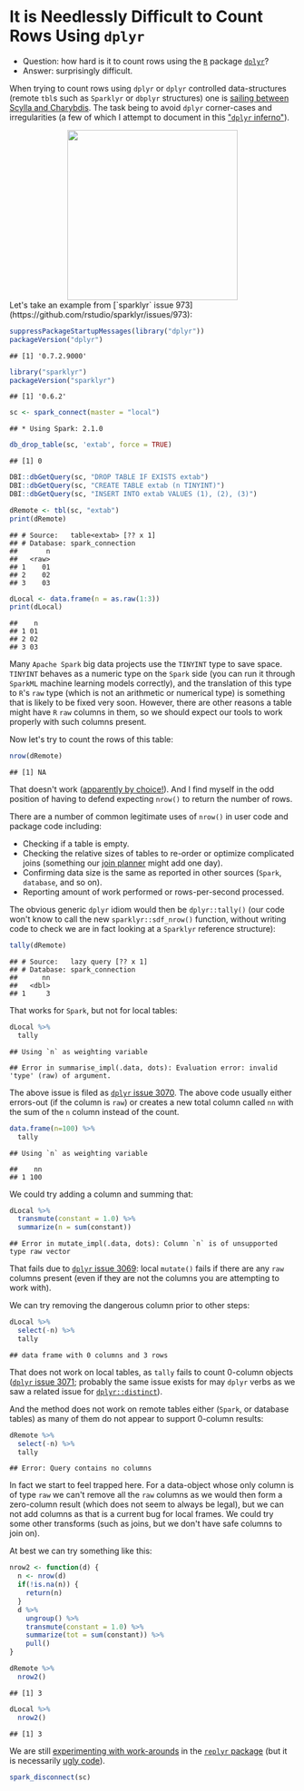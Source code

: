 
It is Needlessly Difficult to Count Rows Using `dplyr`
======================================================

<!-- *.md is generated from *.Rmd. Please edit that file -->
-   Question: how hard is it to count rows using the [`R`](https://www.r-project.org) package [`dplyr`](https://CRAN.R-project.org/package=dplyr)?
-   Answer: surprisingly difficult.

When trying to count rows using `dplyr` or `dplyr` controlled data-structures (remote `tbl`s such as `Sparklyr` or `dbplyr` structures) one is [sailing between Scylla and Charybdis](https://en.wikipedia.org/wiki/Between_Scylla_and_Charybdis). The task being to avoid `dplyr` corner-cases and irregularities (a few of which I attempt to document in this ["`dplyr` inferno"](https://github.com/WinVector/Examples/blob/master/dplyr/dplyrQuiz.md)).

<center>
<a href="https://en.wikipedia.org/wiki/Between_Scylla_and_Charybdis"> <img src="800px-Johann_Heinrich_Füssli_054.jpg" width="300"> </a>
</center>
Let's take an example from [`sparklyr` issue 973](https://github.com/rstudio/sparklyr/issues/973):

``` r
suppressPackageStartupMessages(library("dplyr"))
packageVersion("dplyr")
```

    ## [1] '0.7.2.9000'

``` r
library("sparklyr")
packageVersion("sparklyr")
```

    ## [1] '0.6.2'

``` r
sc <- spark_connect(master = "local")
```

    ## * Using Spark: 2.1.0

``` r
db_drop_table(sc, 'extab', force = TRUE)
```

    ## [1] 0

``` r
DBI::dbGetQuery(sc, "DROP TABLE IF EXISTS extab")
DBI::dbGetQuery(sc, "CREATE TABLE extab (n TINYINT)")
DBI::dbGetQuery(sc, "INSERT INTO extab VALUES (1), (2), (3)")

dRemote <- tbl(sc, "extab")
print(dRemote)
```

    ## # Source:   table<extab> [?? x 1]
    ## # Database: spark_connection
    ##       n
    ##   <raw>
    ## 1    01
    ## 2    02
    ## 3    03

``` r
dLocal <- data.frame(n = as.raw(1:3))
print(dLocal)
```

    ##    n
    ## 1 01
    ## 2 02
    ## 3 03

Many `Apache Spark` big data projects use the `TINYINT` type to save space. `TINYINT` behaves as a numeric type on the `Spark` side (you can run it through `SparkML` machine learning models correctly), and the translation of this type to `R`'s `raw` type (which is not an arithmetic or numerical type) is something that is likely to be fixed very soon. However, there are other reasons a table might have `R` `raw` columns in them, so we should expect our tools to work properly with such columns present.

Now let's try to count the rows of this table:

``` r
nrow(dRemote)
```

    ## [1] NA

That doesn't work ([apparently by choice!](http://www.win-vector.com/blog/2017/08/why-to-use-the-replyr-r-package/)). And I find myself in the odd position of having to defend expecting `nrow()` to return the number of rows.

There are a number of common legitimate uses of `nrow()` in user code and package code including:

-   Checking if a table is empty.
-   Checking the relative sizes of tables to re-order or optimize complicated joins (something our [join planner](http://www.win-vector.com/blog/2017/07/join-dependency-sorting/) might add one day).
-   Confirming data size is the same as reported in other sources (`Spark`, `database`, and so on).
-   Reporting amount of work performed or rows-per-second processed.

The obvious generic `dplyr` idiom would then be `dplyr::tally()` (our code won't know to call the new `sparklyr::sdf_nrow()` function, without writing code to check we are in fact looking at a `Sparklyr` reference structure):

``` r
tally(dRemote)
```

    ## # Source:   lazy query [?? x 1]
    ## # Database: spark_connection
    ##      nn
    ##   <dbl>
    ## 1     3

That works for `Spark`, but not for local tables:

``` r
dLocal %>% 
  tally
```

    ## Using `n` as weighting variable

    ## Error in summarise_impl(.data, dots): Evaluation error: invalid 'type' (raw) of argument.

The above issue is filed as [`dplyr` issue 3070](https://github.com/tidyverse/dplyr/issues/3070). The above code usually either errors-out (if the column is `raw`) or creates a new total column called `nn` with the sum of the `n` column instead of the count.

``` r
data.frame(n=100) %>% 
  tally
```

    ## Using `n` as weighting variable

    ##    nn
    ## 1 100

We could try adding a column and summing that:

``` r
dLocal %>% 
  transmute(constant = 1.0) %>%
  summarize(n = sum(constant))
```

    ## Error in mutate_impl(.data, dots): Column `n` is of unsupported type raw vector

That fails due to [`dplyr` issue 3069](https://github.com/tidyverse/dplyr/issues/3069): local `mutate()` fails if there are any `raw` columns present (even if they are not the columns you are attempting to work with).

We can try removing the dangerous column prior to other steps:

``` r
dLocal %>% 
  select(-n) %>%
  tally
```

    ## data frame with 0 columns and 3 rows

That does not work on local tables, as `tally` fails to count 0-column objects ([`dplyr` issue 3071](https://github.com/tidyverse/dplyr/issues/3071); probably the same issue exists for may `dplyr` verbs as we saw a related issue for [`dplyr::distinct`](https://github.com/tidyverse/dplyr/issues/2954)).

And the method does not work on remote tables either (`Spark`, or database tables) as many of them do not appear to support 0-column results:

``` r
dRemote %>% 
  select(-n) %>%
  tally
```

    ## Error: Query contains no columns

In fact we start to feel trapped here. For a data-object whose only column is of type `raw` we can't remove all the `raw` columns as we would then form a zero-column result (which does not seem to always be legal), but we can not add columns as that is a current bug for local frames. We could try some other transforms (such as joins, but we don't have safe columns to join on).

At best we can try something like this:

``` r
nrow2 <- function(d) {
  n <- nrow(d)
  if(!is.na(n)) {
    return(n)
  }
  d %>% 
    ungroup() %>%
    transmute(constant = 1.0) %>% 
    summarize(tot = sum(constant)) %>%
    pull()
}

dRemote %>% 
  nrow2()
```

    ## [1] 3

``` r
dLocal %>% 
  nrow2()
```

    ## [1] 3

We are still [experimenting with work-arounds](https://winvector.github.io/replyr/reference/replyr_nrow.html) in the [`replyr` package](https://winvector.github.io/replyr/) (but it is necessarily [ugly code](https://github.com/WinVector/replyr/blob/master/R/nrow.R)).

``` r
spark_disconnect(sc)
```
